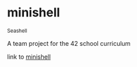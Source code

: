 # minishell

<sub>Seashell</sub>

A team project for the 42 school curriculum

link to [minishell](https://github.com/larskrabbe/minishell)
